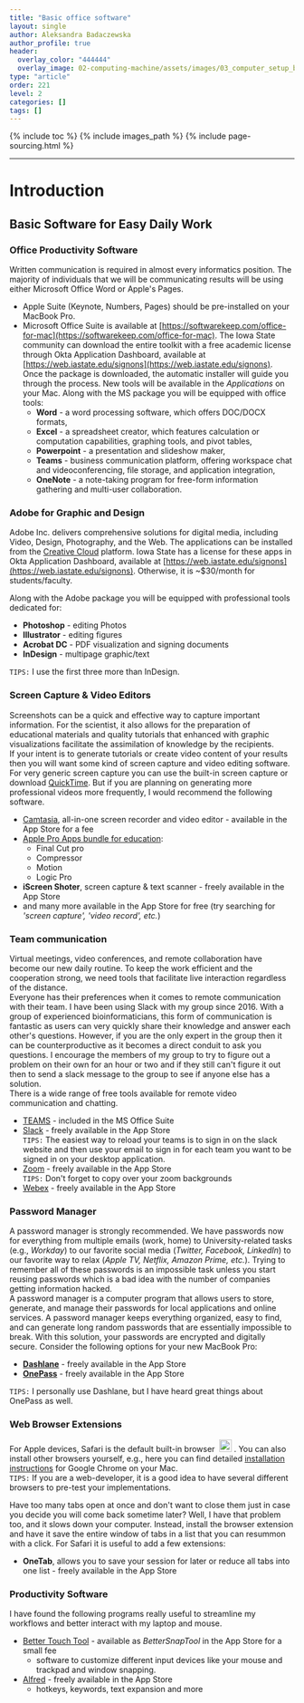 ```yaml
---
title: "Basic office software"
layout: single
author: Aleksandra Badaczewska
author_profile: true
header:
  overlay_color: "444444"
  overlay_image: 02-computing-machine/assets/images/03_computer_setup_banner.png
type: "article"
order: 221
level: 2
categories: []
tags: []
---
```


{% include toc %}
{% include images_path %}
{% include page-sourcing.html %}

---


# Introduction

## Basic Software for Easy Daily Work

### Office Productivity Software

Written communication is required in almost every informatics position. The majority of individuals that we will be communicating results will be using either Microsoft Office Word or Apple's Pages.

* Apple Suite (Keynote, Numbers, Pages) should be pre-installed on your MacBook Pro.
* Microsoft Office Suite is available at [https://softwarekeep.com/office-for-mac](https://softwarekeep.com/office-for-mac). The Iowa State community can download the entire toolkit with a free academic license through Okta Application Dashboard, available at [https://web.iastate.edu/signons](https://web.iastate.edu/signons). Once the package is downloaded, the automatic installer will guide you through the process. New tools will be available in the *Applications* on your Mac. Along with the MS package you will be equipped with office tools:
  * **Word** - a word processing software, which offers DOC/DOCX formats,
  * **Excel** - a spreadsheet creator, which features calculation or computation capabilities, graphing tools, and pivot tables,
  * **Powerpoint** - a presentation and slideshow maker,
  * **Teams** - business communication platform, offering workspace chat and videoconferencing, file storage, and application integration,
  * **OneNote** - a note-taking program for free-form information gathering and multi-user collaboration.


### Adobe for Graphic and Design

Adobe Inc. delivers comprehensive solutions for digital media, including Video, Design, Photography, and the Web. The applications can be installed from the [Creative Cloud](https://www.adobe.com/creativecloud.html) platform. Iowa State has a license for these apps in Okta Application Dashboard, available at [https://web.iastate.edu/signons](https://web.iastate.edu/signons). Otherwise, it is ~$30/month for students/faculty.

Along with the Adobe package you will be equipped with professional tools dedicated for:

* **Photoshop** - editing Photos
* **Illustrator** - editing figures
* **Acrobat DC** - PDF visualization and signing documents
* **InDesign** - multipage graphic/text

`TIPS:` I use the first three more than InDesign.


### Screen Capture & Video Editors

Screenshots can be a quick and effective way to capture important information. For the scientist, it also allows for the preparation of educational materials and quality tutorials that enhanced with graphic visualizations facilitate the assimilation of knowledge by the recipients.
<br>If your intent is to generate tutorials or create video content of your results then you will want some kind of screen capture and video editing software. For very generic screen capture you can use the built-in screen capture or download [QuickTime](https://support.apple.com/guide/quicktime-player/welcome/mac). But if you are planning on generating more professional videos more frequently, I would recommend the following software.
* [Camtasia](https://www.techsmith.com/download/camtasia/), all-in-one screen recorder and video editor - available in the App Store for a fee
* [Apple Pro Apps bundle for education](https://www.apple.com/us-edu/shop/product/BMGE2Z/A/pro-apps-bundle-for-education):
  * Final Cut pro
  * Compressor
  * Motion
  * Logic Pro
* **iScreen Shoter**, screen capture & text scanner - freely available in the App Store
* and many more available in the App Store for free (try searching for *'screen capture', 'video record', etc.*)


### Team communication

Virtual meetings, video conferences, and remote collaboration have become our new daily routine. To keep the work efficient and the cooperation strong, we need tools that facilitate live interaction regardless of the distance.
<br>Everyone has their preferences when it comes to remote communication with their team. I have been using Slack with my group since 2016. With a group of experienced bioinformaticians, this form of communication is fantastic as users can very quickly share their knowledge and answer each other's questions. However, if you are the only expert in the group then it can be counterproductive as it becomes a direct conduit to ask you questions. I encourage the members of my group to try to figure out a problem on their own for an hour or two and if they still can't figure it out then to send a slack message to the group to see if anyone else has a solution.
<br>There is a wide range of free tools available for remote video communication and chatting.
* [TEAMS](https://www.microsoft.com/en-us/microsoft-teams/group-chat-software) - included in the MS Office Suite
* [Slack](https://slack.com/downloads/mac) - freely available in the App Store
<br>`TIPS:` The easiest way to reload your teams is to sign in on the slack website and then use your email to sign in for each team you want to be signed in on your desktop application.
* [Zoom](https://zoom.us/support/download?os=mac) - freely available in the App Store
<br>`TIPS:` Don't forget to copy over your zoom backgrounds
* [Webex](https://www.webex.com) - freely available in the App Store


### Password Manager

A password manager is strongly recommended. We have passwords now for everything from multiple emails (work, home) to University-related tasks (e.g., *Workday*) to our favorite social media (*Twitter, Facebook, LinkedIn*) to our favorite way to relax (*Apple TV, Netflix, Amazon Prime, etc.*). Trying to remember all of these passwords is an impossible task unless you start reusing passwords which is a bad idea with the number of companies getting information hacked.
<br>A password manager is a computer program that allows users to store, generate, and manage their passwords for local applications and online services. A password manager keeps everything organized, easy to find, and can generate long random passwords that are essentially impossible to break. With this solution, your passwords are encrypted and digitally secure. Consider the following options for your new MacBook Pro:
* **[Dashlane](https://www.dashlane.com)** - freely available in the App Store
* **[OnePass](https://1password.com/)** - freely available in the App Store

`TIPS:` I personally use Dashlane, but I have heard great things about OnePass as well.


### Web Browser Extensions

For Apple devices, Safari is the default built-in browser &nbsp;<img src="https://purepng.com/public/uploads/large/purepng.com-safari-iconsymbolsiconsapple-iosiosios-8-iconsios-8-7215225961106timx.png" alt="Mac App Store" height="22"  width="22">&nbsp;. You can also install other browsers yourself, e.g., here you can find detailed [installation instructions](https://www.techsolutions.support.com/how-to/how-to-download-and-install-google-chrome-on-a-mac-12424) for Google Chrome on your Mac.
<br>`TIPS:` If you are a web-developer, it is a good idea to have several different browsers to pre-test your implementations.

Have too many tabs open at once and don't want to close them just in case you decide you will come back sometime later? Well, I have that problem too, and it slows down your computer. Instead, install the browser extension and have it save the entire window of tabs in a list that you can resummon with a click.
For Safari it is useful to add a few extensions:

 * **OneTab**, allows you to save your session for later or reduce all tabs into one list - freely available in the App Store


### Productivity Software

 I have found the following programs really useful to streamline my workflows and better interact with my laptop and mouse.

 * [Better Touch Tool](https://folivora.ai) - available as *BetterSnapTool* in the App Store for a small fee
   * software to customize different input devices like your mouse and trackpad and window snapping.
 * [Alfred](https://www.alfredapp.com) - freely available in the App Store
   *  hotkeys, keywords, text expansion and more
